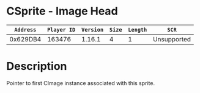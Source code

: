 # CSprite - Image Head

| `Address` | `Player ID` | `Version` | `Size` | `Length` | `SCR` |
| ---------- | ----------- | --------- | ------ | -------- | ---- |
| 0x629DB4 | 163476 | 1.16.1 | 4 | 1 | Unsupported |

# Description

Pointer to first CImage instance associated with this sprite.